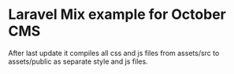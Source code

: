# Laravel Mix example for October CMS

After last update it compiles all css and js files from assets/src to assets/public as separate style and js files.